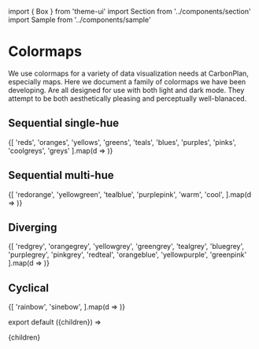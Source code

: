import { Box } from 'theme-ui'
import Section from '../components/section'
import Sample from '../components/sample'

# Colormaps

We use colormaps for a variety of data visualization needs at CarbonPlan, especially maps. Here we document a family of colormaps we have been developing. Are all designed for use with both light and dark mode. They attempt to be both aesthetically pleasing and perceptually well-blanaced.

## Sequential single-hue

<Box>
{[
  'reds',
  'oranges', 
  'yellows', 
  'greens', 
  'teals', 
  'blues', 
  'purples', 
  'pinks', 
  'coolgreys',
  'greys'
].map(d => <Sample key={d} name={d}/>)}
</Box>

## Sequential multi-hue

<Box>
{[
  'redorange',
  'yellowgreen',
  'tealblue',
  'purplepink',
  'warm',
  'cool', 
].map(d => <Sample key={d} name={d}/>)}
</Box>

## Diverging

<Box>
{[
  'redgrey',
  'orangegrey',
  'yellowgrey',
  'greengrey',
  'tealgrey',
  'bluegrey',
  'purplegrey',
  'pinkgrey',
  'redteal',
  'orangeblue',
  'yellowpurple',
  'greenpink'
].map(d => <Sample key={d} name={d}/>)}
</Box>


## Cyclical

<Box>
{[
  'rainbow',
  'sinebow',
].map(d => <Sample key={d} name={d}/>)}
</Box>

export default ({children}) => <Section>{children}</Section>